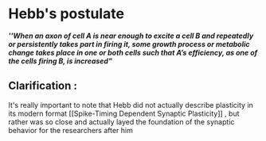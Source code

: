 # Hebb's postulate 
 ***''When an axon of cell A is near enough to excite a cell B and repeatedly or persistently takes part in firing it, some growth process or metabolic change takes place in one or both cells such that A’s efficiency, as one of the cells firing B, is increased"***

## Clarification : 
It's really important to note that Hebb did not actually describe plasticity in its modern format [[Spike-Timing Dependent Synaptic Plasticity]] , but rather was so close and actually layed the foundation of the synaptic behavior for the researchers after him 